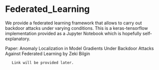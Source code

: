 # Federated_Learning

We provide a federated learning framework that allows to carry out backdoor attacks under varying conditions. 
This is a keras-tensorflow implementation provided as a Jupyter Notebook which is hopefully self-explanatory.

Paper: Anomaly Localization in Model Gradients Under Backdoor Attacks Against Federated Learning by Zeki Bilgin
       
       Link will be provided later. 
